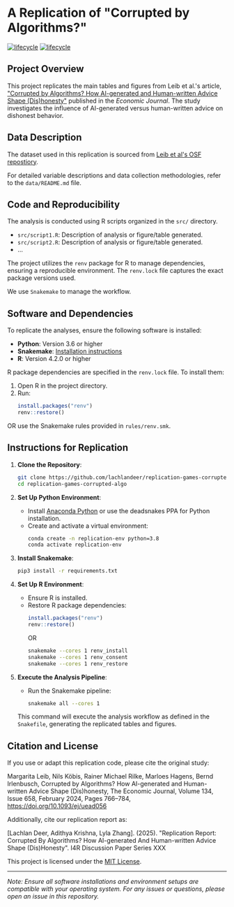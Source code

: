 # A Replication of "Corrupted by Algorithms?"

[![lifecycle](https://img.shields.io/badge/lifecycle-stable-green.svg)](https://www.tidyverse.org/lifecycle/#maturing)
[![lifecycle](https://img.shields.io/badge/version-0.1.0-red.svg)]()

## Project Overview

This project replicates the main tables and figures from Leib et al.'s article, ["Corrupted by Algorithms? How AI-generated and Human-written Advice Shape (Dis)honesty"](https://academic.oup.com/ej/article/134/658/766/7269206) published in the *Economic Journal*. The study investigates the influence of AI-generated versus human-written advice on dishonest behavior.

## Data Description

The dataset used in this replication is sourced from [Leib et al's OSF repostiory](https://osf.io/g3sw2/).

For detailed variable descriptions and data collection methodologies, refer to the `data/README.md` file.

## Code and Reproducibility

The analysis is conducted using R scripts organized in the `src/` directory. 

- `src/script1.R`: Description of analysis or figure/table generated.
- `src/script2.R`: Description of analysis or figure/table generated.
- ...

The project utilizes the `renv` package for R to manage dependencies, ensuring a reproducible environment. The `renv.lock` file captures the exact package versions used.

We use `Snakemake` to manage the workflow.

## Software and Dependencies

To replicate the analyses, ensure the following software is installed:

- **Python**: Version 3.6 or higher
- **Snakemake**: [Installation instructions](https://snakemake.readthedocs.io/en/stable/getting_started/installation.html)
- **R**: Version 4.2.0 or higher

R package dependencies are specified in the `renv.lock` file. To install them:

1. Open R in the project directory.
2. Run:
   ```r
   install.packages("renv")
   renv::restore()
   ```

OR use the Snakemake rules provided in `rules/renv.smk`.

## Instructions for Replication

1. **Clone the Repository**:
   ```bash
   git clone https://github.com/lachlandeer/replication-games-corrupted-algo.git
   cd replication-games-corrupted-algo
   ```

2. **Set Up Python Environment**:
   - Install [Anaconda Python](https://www.anaconda.com/products/individual) or use the deadsnakes PPA for Python installation.
   - Create and activate a virtual environment:
     ```bash
     conda create -n replication-env python=3.8
     conda activate replication-env
     ```

3. **Install Snakemake**:
   ```bash
   pip3 install -r requirements.txt
   ```

4. **Set Up R Environment**:
   - Ensure R is installed.
   - Restore R package dependencies:
     ```r
     install.packages("renv")
     renv::restore()
     ```
     OR
     ```bash
     snakemake --cores 1 renv_install
     snakemake --cores 1 renv_consent
     snakemake --cores 1 renv_restore
     ```

5. **Execute the Analysis Pipeline**:
   - Run the Snakemake pipeline:
     ```bash
     snakemake all --cores 1
     ```

   This command will execute the analysis workflow as defined in the `Snakefile`, generating the replicated tables and figures.

## Citation and License

If you use or adapt this replication code, please cite the original study:

Margarita Leib, Nils Köbis, Rainer Michael Rilke, Marloes Hagens, Bernd Irlenbusch, Corrupted by Algorithms? How AI-generated and Human-written Advice Shape (Dis)honesty, The Economic Journal, Volume 134, Issue 658, February 2024, Pages 766–784, https://doi.org/10.1093/ej/uead056

Additionally, cite our replication report as:

[Lachlan Deer, Adithya  Krishna, Lyla Zhang]. (2025). "Replication Report:  Corrupted By Algorithms? How AI-generated And Human-written Advice Shape (Dis)Honesty". I4R Discussion Paper Series XXX

This project is licensed under the [MIT License](LICENSE).

---

*Note: Ensure all software installations and environment setups are compatible with your operating system. For any issues or questions, please open an issue in this repository.*
